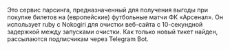Это сервис парсинга, предназначенный для получения выгоды при покупке билетов на (европейские) футбольные матчи ФК «Арсенал». Он использует ruby ​​с Nokogiri для очистки веб-сайта с 10-секундной задержкой между запусками очистки. Как только новый тикет найден, рассылаются подписчикам через Telegram Bot.